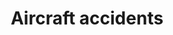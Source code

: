 ---
title: Aircraft accidents
longTitle: 'Aircraft accidents'
tags:
- gccommon
narrowerTerm:
- "[[Accidents]]"
relatedTerm:
- "[[Aircraft Air safety]]"
use:
- "[[Flying accidents Aviation accidents Plane crashes ]]"
---